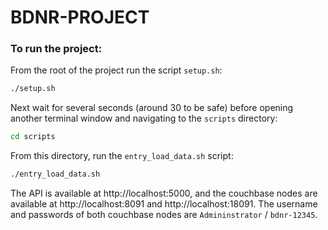 # BDNR-PROJECT

### To run the project:

From the root of the project run the script `setup.sh`:

```bash
./setup.sh
```

Next wait for several seconds (around 30 to be safe) before opening another terminal window and navigating to the `scripts` directory:

```bash
cd scripts
```

From this directory, run the `entry_load_data.sh` script:

```bash
./entry_load_data.sh
```

The API is available at http://localhost:5000, and the couchbase nodes are available at http://localhost:8091 and http://localhost:18091. The username and passwords of both couchbase nodes are `Admininstrator` / `bdnr-12345`.
